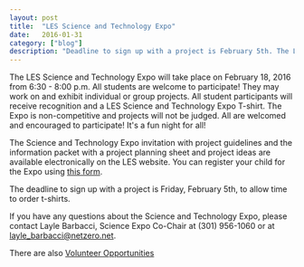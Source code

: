 ```yaml
---
layout: post
title:  "LES Science and Technology Expo"
date:   2016-01-31
category: ["blog"]
description: "Deadline to sign up with a project is February 5th. The LES Science and Technology Expo will take place on February 18, 2016 from 6:30 - 8:00 p.m"
---
```


The LES Science and Technology Expo will take place on February 18, 2016 from 6:30 - 8:00 p.m.  All students are welcome to participate!  They may work on and exhibit individual or group projects. All student participants will receive recognition and a LES Science and Technology Expo T-shirt. The Expo is non-competitive and projects will not be judged. All are welcomed and encouraged to participate!  It's a fun night for all!

The Science and Technology Expo invitation with project guidelines and the information packet with a project planning sheet and project ideas are available electronically on the LES website. You can register your child for the Expo using [this form](https://docs.google.com/forms/d/1HOX_RnQ163oeGf3VUE3TBBcnq2jOI-RzNHPcSwj-Jto/viewform).

The deadline to sign up with a project is Friday, February 5th, to allow time to order t-shirts.

If you have any questions about the Science and Technology Expo, please contact Layle Barbacci, Science Expo Co-Chair at (301) 956-1060 or at [layle_barbacci@netzero.net](layle_barbacci@netzero.net).   

There are also [Volunteer Opportunities](http://www.signupgenius.com/go/10c0e44a5a82aa64-2016)
